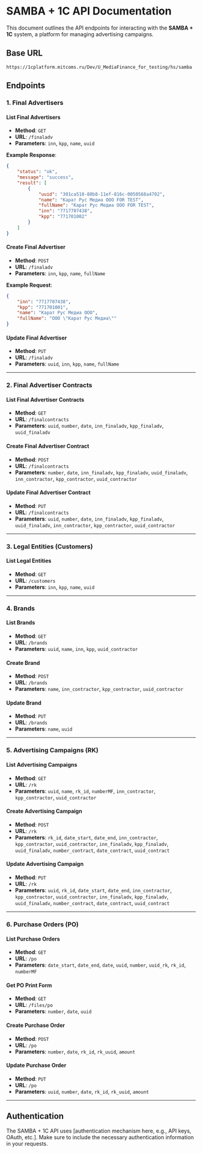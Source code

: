 # SAMBA + 1C API Documentation

This document outlines the API endpoints for interacting with the **SAMBA + 1C** system, a platform for managing advertising campaigns.

## Base URL

```
https://1cplatform.mitcoms.ru/Dev/U_MediaFinance_for_testing/hs/samba
```

## Endpoints

### 1. Final Advertisers

#### List Final Advertisers
- **Method**: `GET`
- **URL**: `/finaladv`
- **Parameters**: `inn`, `kpp`, `name`, `uuid`

**Example Response**:
```json
{
    "status": "ok",
    "message": "success",
    "result": [
        {
            "uuid": "301ca510-80b8-11ef-816c-0050568a4702",
            "name": "Карат Рус Медиа ООО FOR TEST",
            "fullName": "Карат Рус Медиа ООО FOR TEST",
            "inn": "7717707438",
            "kpp": "771701002"
        }
    ]
}
```

#### Create Final Advertiser
- **Method**: `POST`
- **URL**: `/finaladv`
- **Parameters**: `inn`, `kpp`, `name`, `fullName`

**Example Request**:
```json
{
    "inn": "7717707438",
    "kpp": "771701001",
    "name": "Карат Рус Медиа ООО",
    "fullName": "ООО \"Карат Рус Медиа\""
}
```

#### Update Final Advertiser
- **Method**: `PUT`
- **URL**: `/finaladv`
- **Parameters**: `uuid`, `inn`, `kpp`, `name`, `fullName`

---

### 2. Final Advertiser Contracts

#### List Final Advertiser Contracts
- **Method**: `GET`
- **URL**: `/finalcontracts`
- **Parameters**: `uuid`, `number`, `date`, `inn_finaladv`, `kpp_finaladv`, `uuid_finaladv`

#### Create Final Advertiser Contract
- **Method**: `POST`
- **URL**: `/finalcontracts`
- **Parameters**: `number`, `date`, `inn_finaladv`, `kpp_finaladv`, `uuid_finaladv`, `inn_contractor`, `kpp_contractor`, `uuid_contractor`

#### Update Final Advertiser Contract
- **Method**: `PUT`
- **URL**: `/finalcontracts`
- **Parameters**: `uuid`, `number`, `date`, `inn_finaladv`, `kpp_finaladv`, `uuid_finaladv`, `inn_contractor`, `kpp_contractor`, `uuid_contractor`

---

### 3. Legal Entities (Customers)

#### List Legal Entities
- **Method**: `GET`
- **URL**: `/customers`
- **Parameters**: `inn`, `kpp`, `name`, `uuid`

---

### 4. Brands

#### List Brands
- **Method**: `GET`
- **URL**: `/brands`
- **Parameters**: `uuid`, `name`, `inn`, `kpp`, `uuid_contractor`

#### Create Brand
- **Method**: `POST`
- **URL**: `/brands`
- **Parameters**: `name`, `inn_contractor`, `kpp_contractor`, `uuid_contractor`

#### Update Brand
- **Method**: `PUT`
- **URL**: `/brands`
- **Parameters**: `name`, `uuid`

---

### 5. Advertising Campaigns (RK)

#### List Advertising Campaigns
- **Method**: `GET`
- **URL**: `/rk`
- **Parameters**: `uuid`, `name`, `rk_id`, `numberMF`, `inn_contractor`, `kpp_contractor`, `uuid_contractor`

#### Create Advertising Campaign
- **Method**: `POST`
- **URL**: `/rk`
- **Parameters**: `rk_id`, `date_start`, `date_end`, `inn_contractor`, `kpp_contractor`, `uuid_contractor`, `inn_finaladv`, `kpp_finaladv`, `uuid_finaladv`, `number_contract`, `date_contract`, `uuid_contract`

#### Update Advertising Campaign
- **Method**: `PUT`
- **URL**: `/rk`
- **Parameters**: `uuid`, `rk_id`, `date_start`, `date_end`, `inn_contractor`, `kpp_contractor`, `uuid_contractor`, `inn_finaladv`, `kpp_finaladv`, `uuid_finaladv`, `number_contract`, `date_contract`, `uuid_contract`

---

### 6. Purchase Orders (PO)

#### List Purchase Orders
- **Method**: `GET`
- **URL**: `/po`
- **Parameters**: `date_start`, `date_end`, `date`, `uuid`, `number`, `uuid_rk`, `rk_id`, `numberMF`

#### Get PO Print Form
- **Method**: `GET`
- **URL**: `/files/po`
- **Parameters**: `number`, `date`, `uuid`

#### Create Purchase Order
- **Method**: `POST`
- **URL**: `/po`
- **Parameters**: `number`, `date`, `rk_id`, `rk_uuid`, `amount`

#### Update Purchase Order
- **Method**: `PUT`
- **URL**: `/po`
- **Parameters**: `uuid`, `number`, `date`, `rk_id`, `rk_uuid`, `amount`

---

## Authentication

The SAMBA + 1C API uses [authentication mechanism here, e.g., API keys, OAuth, etc.]. Make sure to include the necessary authentication information in your requests.